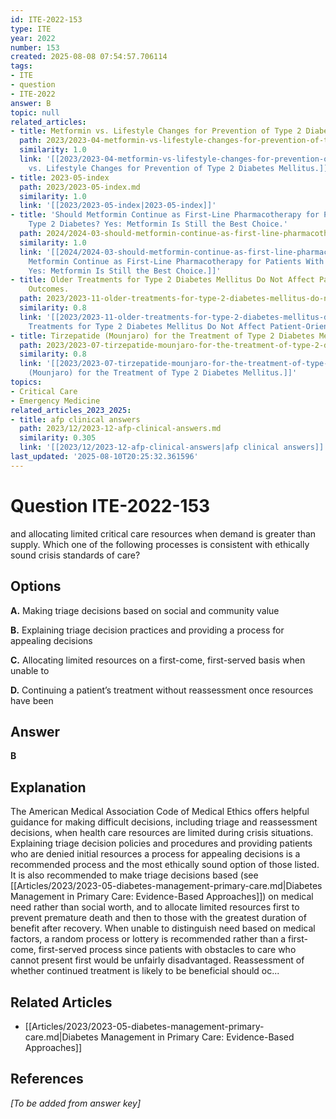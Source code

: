 ```yaml
---
id: ITE-2022-153
type: ITE
year: 2022
number: 153
created: 2025-08-08 07:54:57.706114
tags:
- ITE
- question
- ITE-2022
answer: B
topic: null
related_articles:
- title: Metformin vs. Lifestyle Changes for Prevention of Type 2 Diabetes Mellitus.
  path: 2023/2023-04-metformin-vs-lifestyle-changes-for-prevention-of-type-2-diab.md
  similarity: 1.0
  link: '[[2023/2023-04-metformin-vs-lifestyle-changes-for-prevention-of-type-2-diab|Metformin
    vs. Lifestyle Changes for Prevention of Type 2 Diabetes Mellitus.]]'
- title: 2023-05-index
  path: 2023/2023-05-index.md
  similarity: 1.0
  link: '[[2023/2023-05-index|2023-05-index]]'
- title: 'Should Metformin Continue as First-Line Pharmacotherapy for Patients With
    Type 2 Diabetes? Yes: Metformin Is Still the Best Choice.'
  path: 2024/2024-03-should-metformin-continue-as-first-line-pharmacotherapy-for.md
  similarity: 1.0
  link: '[[2024/2024-03-should-metformin-continue-as-first-line-pharmacotherapy-for|Should
    Metformin Continue as First-Line Pharmacotherapy for Patients With Type 2 Diabetes?
    Yes: Metformin Is Still the Best Choice.]]'
- title: Older Treatments for Type 2 Diabetes Mellitus Do Not Affect Patient-Oriented
    Outcomes.
  path: 2023/2023-11-older-treatments-for-type-2-diabetes-mellitus-do-not-affect.md
  similarity: 0.8
  link: '[[2023/2023-11-older-treatments-for-type-2-diabetes-mellitus-do-not-affect|Older
    Treatments for Type 2 Diabetes Mellitus Do Not Affect Patient-Oriented Outcomes.]]'
- title: Tirzepatide (Mounjaro) for the Treatment of Type 2 Diabetes Mellitus.
  path: 2023/2023-07-tirzepatide-mounjaro-for-the-treatment-of-type-2-diabetes-me.md
  similarity: 0.8
  link: '[[2023/2023-07-tirzepatide-mounjaro-for-the-treatment-of-type-2-diabetes-me|Tirzepatide
    (Mounjaro) for the Treatment of Type 2 Diabetes Mellitus.]]'
topics:
- Critical Care
- Emergency Medicine
related_articles_2023_2025:
- title: afp clinical answers
  path: 2023/12/2023-12-afp-clinical-answers.md
  similarity: 0.305
  link: '[[2023/12/2023-12-afp-clinical-answers|afp clinical answers]]'
last_updated: '2025-08-10T20:25:32.361596'
---
```


# Question ITE-2022-153

and allocating limited critical care resources when demand is greater than supply. Which one of the following processes is consistent with ethically sound crisis standards of care?

## Options

**A.** Making triage decisions based on social and community value

**B.** Explaining triage decision practices and providing a process for appealing decisions

**C.** Allocating limited resources on a first-come, first-served basis when unable to

**D.** Continuing a patient’s treatment without reassessment once resources have been

## Answer

**B**

## Explanation

The American Medical Association Code of Medical Ethics offers helpful guidance for making difficult
decisions, including triage and reassessment decisions, when health care resources are limited during crisis
situations. Explaining triage decision policies and procedures and providing patients who are denied initial
resources a process for appealing decisions is a recommended process and the most ethically sound option
of those listed. It is also recommended to make triage decisions based (see [[Articles/2023/2023-05-diabetes-management-primary-care.md|Diabetes Management in Primary Care: Evidence-Based Approaches]]) on medical need rather than social
worth, and to allocate limited resources first to prevent premature death and then to those with the greatest
duration of benefit after recovery. When unable to distinguish need based on medical factors, a random
process or lottery is recommended rather than a first-come, first-served process since patients with
obstacles to care who cannot present first would be unfairly disadvantaged. Reassessment of whether
continued treatment is likely to be beneficial should oc...



## Related Articles

- [[Articles/2023/2023-05-diabetes-management-primary-care.md|Diabetes Management in Primary Care: Evidence-Based Approaches]]

## References

*[To be added from answer key]*
